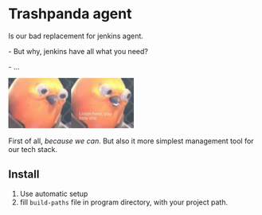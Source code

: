# Trashpanda agent 

Is our bad replacement for jenkins agent. 

\- But why, jenkins have all what you need?

\- ...

<img width="50%" src="static/listen.jpg">

First of all, *because we can*. But also it more simplest management tool for our tech stack. 

## Install

1. Use automatic setup
2. fill `build-paths` file in program directory, with your project path. 





